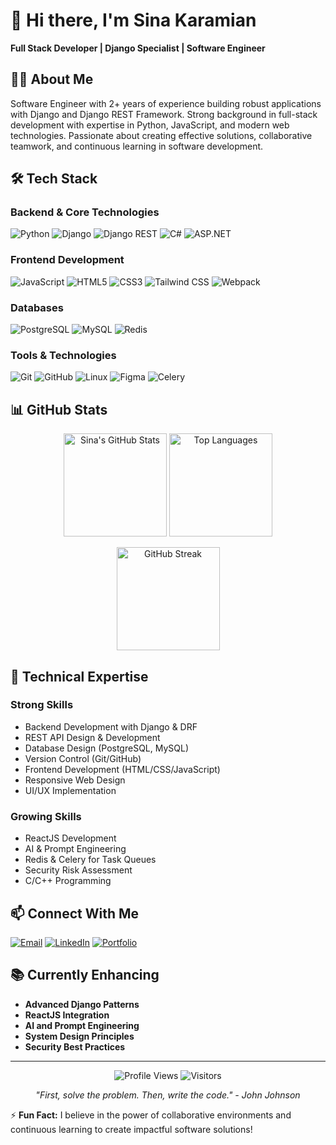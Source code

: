 # 👋 Hi there, I'm Sina Karamian

**Full Stack Developer | Django Specialist | Software Engineer**

## 👨‍💻 About Me
Software Engineer with 2+ years of experience building robust applications with Django and Django REST Framework. Strong background in full-stack development with expertise in Python, JavaScript, and modern web technologies. Passionate about creating effective solutions, collaborative teamwork, and continuous learning in software development.

## 🛠️ Tech Stack

### Backend & Core Technologies
![Python](https://img.shields.io/badge/Python-3776AB?style=for-the-badge&logo=python&logoColor=white)
![Django](https://img.shields.io/badge/Django-092E20?style=for-the-badge&logo=django&logoColor=white)
![Django REST](https://img.shields.io/badge/DRF-092E20?style=for-the-badge&logo=django&logoColor=white)
![C#](https://img.shields.io/badge/C%23-239120?style=for-the-badge&logo=c-sharp&logoColor=white)
![ASP.NET](https://img.shields.io/badge/ASP.NET-512BD4?style=for-the-badge&logo=dotnet&logoColor=white)

### Frontend Development
![JavaScript](https://img.shields.io/badge/JavaScript-F7DF1E?style=for-the-badge&logo=javascript&logoColor=black)
![HTML5](https://img.shields.io/badge/HTML5-E34F26?style=for-the-badge&logo=html5&logoColor=white)
![CSS3](https://img.shields.io/badge/CSS3-1572B6?style=for-the-badge&logo=css3&logoColor=white)
![Tailwind CSS](https://img.shields.io/badge/Tailwind_CSS-38B2AC?style=for-the-badge&logo=tailwind-css&logoColor=white)
![Webpack](https://img.shields.io/badge/Webpack-8DD6F9?style=for-the-badge&logo=webpack&logoColor=black)

### Databases
![PostgreSQL](https://img.shields.io/badge/PostgreSQL-316192?style=for-the-badge&logo=postgresql&logoColor=white)
![MySQL](https://img.shields.io/badge/MySQL-005C84?style=for-the-badge&logo=mysql&logoColor=white)
![Redis](https://img.shields.io/badge/Redis-DC382D?style=for-the-badge&logo=redis&logoColor=white)

### Tools & Technologies
![Git](https://img.shields.io/badge/Git-F05032?style=for-the-badge&logo=git&logoColor=white)
![GitHub](https://img.shields.io/badge/GitHub-181717?style=for-the-badge&logo=github&logoColor=white)
![Linux](https://img.shields.io/badge/Linux-FCC624?style=for-the-badge&logo=linux&logoColor=black)
![Figma](https://img.shields.io/badge/Figma-F24E1E?style=for-the-badge&logo=figma&logoColor=white)
![Celery](https://img.shields.io/badge/Celery-37814A?style=for-the-badge&logo=celery&logoColor=white)

## 📊 GitHub Stats

<p align="center">
  <img src="https://github-readme-stats.vercel.app/api?username=sinakaramian&show_icons=true&theme=radical&hide_border=true" alt="Sina's GitHub Stats" height="165" />
  <img src="https://github-readme-stats.vercel.app/api/top-langs/?username=sinakaramian&layout=compact&theme=radical&hide_border=true" alt="Top Languages" height="165" />
</p>

<p align="center">
  <img src="https://github-readme-streak-stats.herokuapp.com/?user=sinakaramian&theme=radical&hide_border=true" alt="GitHub Streak" height="165" />
</p>

## 🔧 Technical Expertise

### Strong Skills
- Backend Development with Django & DRF
- REST API Design & Development
- Database Design (PostgreSQL, MySQL)
- Version Control (Git/GitHub)
- Frontend Development (HTML/CSS/JavaScript)
- Responsive Web Design
- UI/UX Implementation

### Growing Skills
- ReactJS Development
- AI & Prompt Engineering
- Redis & Celery for Task Queues
- Security Risk Assessment
- C/C++ Programming

## 📫 Connect With Me

[![Email](https://img.shields.io/badge/Email-D14836?style=for-the-badge&logo=gmail&logoColor=white)](mailto:sinakn78@gmail.com)
[![LinkedIn](https://img.shields.io/badge/LinkedIn-0A66C2?style=for-the-badge&logo=linkedin&logoColor=white)](https://linkedin.com/in/sina-karamian)
[![Portfolio](https://img.shields.io/badge/Portfolio-FF7139?style=for-the-badge&logo=firefox&logoColor=white)](https://your-portfolio.com)

## 📚 Currently Enhancing
- **Advanced Django Patterns**
- **ReactJS Integration**
- **AI and Prompt Engineering**
- **System Design Principles**
- **Security Best Practices**

---

<p align="center">
  <img src="https://komarev.com/ghpvc/?username=sinakaramian&label=Profile%20Views&color=0e75b6&style=flat" alt="Profile Views" />
  <img src="https://visitor-badge.laobi.icu/badge?page_id=sinakaramian.sinakaramian" alt="Visitors" />
</p>

<p align="center"> 
  <i>"First, solve the problem. Then, write the code." - John Johnson</i>
</p>

⚡ **Fun Fact:** I believe in the power of collaborative environments and continuous learning to create impactful software solutions!
